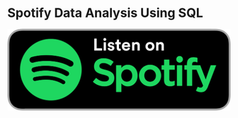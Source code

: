 # Spotify Data Analysis Using SQL
![Spotify](https://github.com/Navn33t2k1/Spotify/blob/main/image.png)
